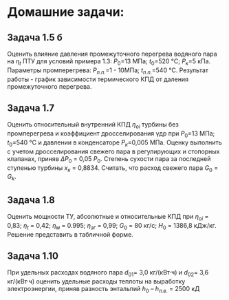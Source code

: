 # Домашние задачи:

## Задача 1.5 б
Оценить влияние давления промежуточного перегрева водяного пара на ${\eta_t}$ ПТУ для условий примера 1.3: $Р_0$=13 МПа; $t_0$=520 °С; $Р_к$=5 кПа. Параметры промперегрева: $Р_{п.п.}$=1 - 10МПа; $t_{п.п.}$=540 °С. Результат работы - график зависимости термического КПД от даления промежуточного перегрева.

## Задача 1.7
Оценить относительный внутренний КПД $\eta_{oi}$ турбины без промперегрева и коэффициент дросселирования γдр при $Р_0$=13 МПа; $t_0$=540 °С и давлении в конденсаторе $Р_к$=0,005 МПа. Оценку выполнить с учетом дросселирования свежего пара в регулирующих и стопорных клапанах, приняв $ΔР_0$ = 0,05 $Р_0$. Степень сухости пара за последней ступенью турбины $x_к$ = 0,8834. Считать, что расход свежего пара $G_0$ = $G_k$.

## Задача 1.8
Оценить мощности ТУ, абсолютные и относительные КПД при $\eta_{oi}$ = 0,83; $\eta_t$ = 0,42; $\eta_м$ = 0.995; $\eta_{эг}$ = 0,99; $G_0$ = 80 кг/с; $H_0$ = 1386,8 кДж/кг. Решение представить в табличной форме.

## Задача 1.10
При удельных расходах водяного пара $d_{01}$= 3,0 кг/(кВт·ч) и $d_{02}$= 3,6 кг/(кВт·ч) оценить удельные расходы теплоты на выработку электроэнергии, приняв разность энтальпий $h_0$ – $h_{п.в.}$ = 2500 кД
